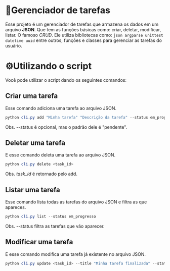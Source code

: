 # 🚀Gerenciador de tarefas 

Esse projeto é um gerenciador de tarefas que armazena os dados em um arquivo **JSON**. Que tem as funções básicas como: criar, deletar, modificar, listar. O famoso *CRUD*. Ele utiliza bibliotecas como: `json argparse unittest datetime uuid` entre outros, funções e classes para gerenciar as tarefas do usuário.

# ⚙️Utilizando o script
Você pode utilizar o script dando os seguintes comandos:

## Criar uma tarefa
Esse comando adiciona uma tarefa ao arquivo JSON.
```powershell
python cli.py add "Minha tarefa" "Descrição da tarefa" --status em_progresso
```
Obs. --status é opcional, mas o padrão dele é "pendente".

## Deletar uma tarefa
E esse comando deleta uma tarefa ao arquivo JSON.
```powershell
python cli.py delete <task_id>
```
Obs. *task_id* é retornado pelo add.

## Listar uma tarefa
Esse comando lista todas as tarefas do arquivo JSON e filtra as que apareces.
```powershell
python cli.py list --status em_progresso
```
Obs. --status filtra as tarefas que vão aparecer.

## Modificar uma tarefa
E esse comando modifica uma tarefa já existente no arquivo JSON.
```powershell
python cli.py update <task_id> --title "Minha tarefa finalizada" --status concluido
```
